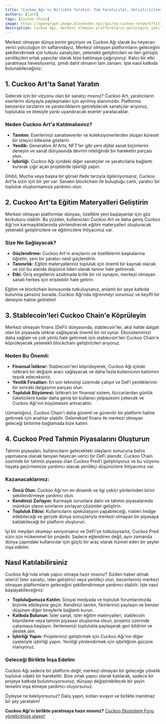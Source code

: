 ```yaml
---
title: "Cuckoo Ağı'nı Birlikte Yaratın: Tüm Yaratıcılar, Geliştiriciler ve Yenilikçiler Çağrılıyor!"
authors: [lark]
tags: [Cuckoo Chain]
image: https://opengraph-image.blockeden.xyz/api/og-cuckoo-network?title=Cuckoo%20A%C4%9F%C4%B1%27n%C4%B1%20Birlikte%20Yarat%C4%B1n%3A%20T%C3%BCm%20Yarat%C4%B1c%C4%B1lar%2C%20Geli%C5%9Ftiriciler%20ve%20Yenilik%C3%A7iler%20%C3%87a%C4%9Fr%C4%B1l%C4%B1yor%21
description: Cuckoo Ağı, merkezi olmayan platformların geleceğini şekillendirmek için tutkulu sanatçılar, geliştiriciler ve yenilikçileri bize katılmaya çağırıyor. Cuckoo Chain üzerinde sanat yaratacak, eğitim materyalleri geliştirecek, stablecoin köprüleri kuracak ve tahmin piyasaları oluşturacak ortak yapıcılar arıyoruz. Blockchain dünyasında etki yaratmaya hevesliyseniz, işte fırsatınız!
---
```


Merkezi olmayan dünya evrim geçiriyor ve Cuckoo Ağı olarak bu heyecan verici yolculuğun ön saflarındayız. Merkezi olmayan platformların geleceğini şekillendirmek için tutkulu sanatçıları, yetenekli geliştiricileri ve ileri görüşlü yenilikçileri ortak yapıcılar olarak bize katılmaya çağırıyoruz. Kalıcı bir etki yaratmaya hevesliyseniz, şimdi dahil olmanın tam zamanı. İşte nasıl katkıda bulunabileceğiniz:

## 1. **Cuckoo Art'ta Sanat Yaratın**

Gelecek için bir vizyonu olan bir sanatçı mısınız? Cuckoo Art, yaratıcıların eserlerini dünyayla paylaşmaları için ayrılmış alanımızdır. Platforma benzersiz tarzlarını ve yaratıcılıklarını getirebilecek sanatçılar arıyoruz, toplulukla ve ötesiyle yankı uyandıracak eserler yaratacaklar.

### Neden Cuckoo Art'a Katılmalısınız?

- **Tanıtım:** Eserlerinizi sanatseverler ve koleksiyonerlerden oluşan küresel bir izleyici kitlesine gösterin.
- **Yenilik:** Generative AI Arts, NFT'ler gibi yeni dijital sanat biçimlerini deneyin ve sanat dünyasında devrim niteliğinde bir hareketin parçası olun.
- **İşbirliği:** Cuckoo Ağı içindeki diğer sanatçılar ve yaratıcılarla bağlantı kurarak çığır açan projelerde işbirliği yapın.

Ghibli, Mucha veya başka bir görsel ifade tarzıyla ilgileniyorsanız, Cuckoo Art'ta sizin için bir yer var. Sanatın blockchain ile buluştuğu canlı, yaratıcı bir topluluk oluşturmamıza yardımcı olun.

## 2. **Cuckoo Art'ta Eğitim Materyalleri Geliştirin**

Merkezi olmayan platformlar dünyası, özellikle yeni başlayanlar için göz korkutucu olabilir. Bu yüzden, kullanıcıları Cuckoo Art ve daha geniş Cuckoo Ağı'nın karmaşıklıklarında yönlendirecek eğitim materyalleri oluşturacak yetenekli geliştiricilere ve eğitimcilere ihtiyacımız var.

### Size Ne Sağlayacak?

- **Güçlendirme:** Cuckoo Art'ın araçlarını ve özelliklerini başkalarına öğretin, yeni bir yaratıcı nesli güçlendirin.
- **Tanınırlık:** Eğitim materyalleriniz topluluk için önemli bir kaynak olacak ve sizi bu alanda düşünce lideri olarak tanınır hale getirecek.
- **Etki:** Giriş engellerini azaltmada kritik bir rol oynayın, merkezi olmayan sanatı herkes için erişilebilir hale getirin.

Eğitim ve blockchain konusunda tutkuluysanız, anlamlı bir şeye katkıda bulunma şansınız burada. Cuckoo Ağı'nda öğrenmeyi sorunsuz ve keyifli bir deneyim haline getirelim!

## 3. **Stablecoin'leri Cuckoo Chain'e Köprüleyin**

Merkezi olmayan finans (DeFi) dünyasında, stablecoin'ler, aksi halde dalgalı olan bir piyasada istikrar sağlayarak önemli bir rol oynar. Ekosistemimizi daha sağlam ve çok yönlü hale getirmek için stablecoin'leri Cuckoo Chain'e köprüleyecek yetenekli blockchain geliştiricileri arıyoruz.

### Neden Bu Önemli:

- **Finansal İstikrar:** Stablecoin'leri köprüleyerek, Cuckoo Ağı içinde istikrarlı bir değişim aracı sağlayacak ve daha fazla kullanıcının katılımını teşvik edeceksiniz.
- **Yenilik Fırsatları:** En son teknoloji üzerinde çalışın ve DeFi yeniliklerinin bir sonraki dalgasının parçası olun.
- **Topluluk Büyümesi:** İstikrarlı bir finansal sistem, tüccarlardan günlük tüketicilere kadar daha geniş bir kullanıcı yelpazesini çekecek ve Cuckoo Ağı'nın büyümesini artıracaktır.

Uzmanlığınız, Cuckoo Chain'i daha güvenli ve güvenilir bir platform haline getirmek için anahtar olabilir. Geleneksel finans ile merkezi olmayan geleceği birbirine bağlamada bize katılın.

## 4. **Cuckoo Pred Tahmin Piyasalarını Oluşturun**

Tahmin piyasaları, kullanıcıların gelecekteki olayların sonucuna bahis yapmasına olanak tanıyan heyecan verici bir DeFi alanıdır. Cuckoo Chain üzerinde bir tahmin piyasası olan Cuckoo Pred'i geliştiriyoruz ve bu vizyonu hayata geçirmemize yardımcı olacak yenilikçi düşünürlere ihtiyacımız var.

### Kazanacaklarınız:

- **Öncü Olun:** Cuckoo Ağı'nın en dinamik ve ilgi çekici yönlerinden birini şekillendirmeye yardımcı olun.
- **Kendinizi Zorlayın:** Karmaşık sorunlara dalın ve tahmin piyasalarında mümkün olanın sınırlarını zorlayan çözümler geliştirin.
- **Topluluk Etkisi:** Kullanıcıların spekülasyon yapabileceği, riskleri hedge edebileceği ve gerçek dünya sonuçlarıyla merkezi olmayan bir piyasaya katılabileceği bir platform oluşturun.

İyi bir meydan okumayı seviyorsanız ve DeFi'ye tutkuluysanız, Cuckoo Pred sizin için mükemmel bir projedir. Sadece eğlendiren değil, aynı zamanda dünya çapındaki kullanıcılar için güçlü bir araç olarak hizmet eden bir şeyler inşa edelim.

## **Nasıl Katılabilirsiniz**

Cuckoo Ağı'nda ortak yapıcı olmaya hazır mısınız? Sizden haber almak isteriz! İster sanatçı, ister geliştirici veya yenilikçi olun, becerileriniz merkezi olmayan platformların geleceğini şekillendirmeye yardımcı olabilir. İşte nasıl başlayabileceğiniz:

- **Topluluğumuza Katılın:** Sosyal medyada ve topluluk forumlarımızda bizimle etkileşime geçin. Kendinizi tanıtın, fikirlerinizi paylaşın ve benzer düşünen diğer bireylerle bağlantı kurun.
- **Katkıda Bulunun:** İster sanat, ister eğitim materyalleri, stablecoin köprüleme veya tahmin piyasası oluşturma olsun, projeniz üzerinde çalışmaya başlayın. İlerlemenizi toplulukla paylaşarak geri bildirim ve destek alın.
- **İşbirliği Yapın:** Projelerinizi geliştirmek için Cuckoo Ağı'nın diğer üyeleriyle işbirliği yapın. Yeniliği yönlendirmek için işbirliğinin gücüne inanıyoruz.

### **Geleceği Birlikte İnşa Edelim**

Cuckoo Ağı sadece bir platform değil; merkezi olmayan bir geleceğe yönelik topluluk odaklı bir harekettir. Bize ortak yapıcı olarak katılarak, sadece bir projeye katkıda bulunmuyorsunuz; dünyayı değiştirebilecek bir şeyin temelini inşa etmeye yardımcı oluyorsunuz.

Öyleyse ne bekliyorsunuz? Dalış yapın, kolları sıvayın ve birlikte inanılmaz bir şey yaratalım!

**Cuckoo Ağı'nı birlikte yaratmaya hazır mısınız?** [Cuckoo Ekosistem Fonu yöneticimize ulaşın!](https://t.me/mikethrift)
